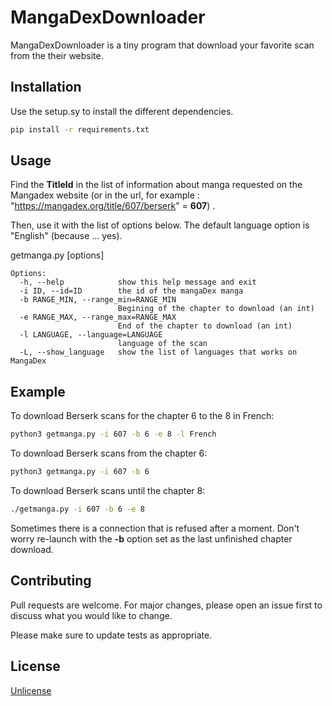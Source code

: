 # MangaDexDownloader

MangaDexDownloader is a tiny program that download your favorite scan from the their website.

## Installation

Use the setup.sy to install the different dependencies.

```bash
pip install -r requirements.txt
```

## Usage

Find the **TitleId** in the list of information about manga requested on the Mangadex website (or in the url, for example : "https://mangadex.org/title/607/berserk" = **607**) .

Then, use it with the list of options below. The default language option is "English" (because ... yes).

getmanga.py [options]

```
Options:
  -h, --help            show this help message and exit
  -i ID, --id=ID        the id of the mangaDex manga
  -b RANGE_MIN, --range_min=RANGE_MIN
                        Begining of the chapter to download (an int)
  -e RANGE_MAX, --range_max=RANGE_MAX
                        End of the chapter to download (an int)
  -l LANGUAGE, --language=LANGUAGE
                        language of the scan
  -L, --show_language   show the list of languages that works on MangaDex

```
## Example
To download Berserk scans for the chapter 6 to the 8 in French:
```bash
python3 getmanga.py -i 607 -b 6 -e 8 -l French
```
To download Berserk scans from the chapter 6:
```bash
python3 getmanga.py -i 607 -b 6
```
To download Berserk scans until the chapter 8:
```bash
./getmanga.py -i 607 -b 6 -e 8
```

Sometimes there is a connection that is refused after a moment. Don't worry re-launch with the **-b** option set as the last unfinished chapter download.

## Contributing
Pull requests are welcome. For major changes, please open an issue first to discuss what you would like to change.

Please make sure to update tests as appropriate.

## License
[Unlicense](https://choosealicense.com/licenses/unlicense/)
